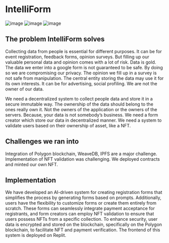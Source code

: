 # IntelliForm

![image](https://github.com/aqeelshamz/intelliform/assets/69390743/50b03d84-48a2-457e-8396-52522d0c897a)
![image](https://github.com/aqeelshamz/intelliform/assets/69390743/1be62072-c0cd-424e-8a7a-8001d116e59d)
![image](https://github.com/aqeelshamz/intelliform/assets/69390743/352295e1-463c-4ab7-b6c4-eee7aacde47d)

## The problem IntelliForm solves

Collecting data from people is essential for different purposes. It can be for event registration, feedback forms, opinion surveys. But filling up our valuable personal data and opinion comes with a lot of risk. Data is gold. The data we enter into a google form is not guaranteed to be safe. By doing so we are compromising our privacy. The opinion we fill up in a survey is not safe from manipulation. The central entity storing the data may use it for its own interests. It can be for advertising, social profiling. We are not the owner of our data.

We need a decentralized system to collect people data and store it in a secure immutable way. The ownership of the data should belong to the ones really own it. Not the owners of the application or the owners of the servers. Because, your data is not somebody’s business. We need a form creator which store our data in decentralized manner. We need a system to validate users based on their ownership of asset, like a NFT.

## Challenges we ran into

Integration of Polygon blockchain, WeaveDB, IPFS are a major challenge.
Implementation of NFT validation was challenging. We deployed contracts and minted our own NFT.


## Implementation

We have developed an AI-driven system for creating registration forms that simplifies the process by generating forms based on prompts. Additionally, users have the flexibility to customize forms or create them entirely from scratch. These forms can seamlessly integrate payment acceptance for registrants, and form creators can employ NFT validation to ensure that users possess NFTs from a specific collection. To enhance security, user data is encrypted and stored on the blockchain, specifically on the Polygon blockchain, to facilitate NFT and payment verification. The frontend of this system is deployed on Replit.


